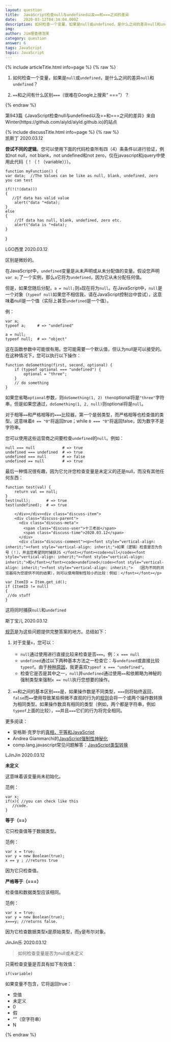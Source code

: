 ```yaml
---
layout: question
title:  JavaScript检查null与undefined以及==和===之间的差异
date:   2020-03-12T04:34:04.000Z
description: 如何检查一个变量，如果是null或undefined，是什么之间的差异null和undefined？==和之间有什么区别===（很难在Google上搜...
img: 
author: Jim理查德泡芙
category: question
answer: 6
tags: JavaScript
topic: JavaScript
---
```

<div class="article-root">
  <div class="article">
    {% include articleTitle.html info=page %}
    {% raw %}
    <div class="article-content"><ol>
<li><p><font style="vertical-align: inherit;"><font style="vertical-align: inherit;">如何检查一个变量，如果是</font></font><code>null</code><font style="vertical-align: inherit;"><font style="vertical-align: inherit;">或</font></font><code>undefined</code><font style="vertical-align: inherit;"><font style="vertical-align: inherit;">，是什么之间的差异</font></font><code>null</code><font style="vertical-align: inherit;"><font style="vertical-align: inherit;">和</font></font><code>undefined</code><font style="vertical-align: inherit;"><font style="vertical-align: inherit;">？</font></font></p></li>
<li><p><font style="vertical-align: inherit;"></font><code>==</code><font style="vertical-align: inherit;"><font style="vertical-align: inherit;">和</font><font style="vertical-align: inherit;">之间有什么区别</font></font><code>===</code><font style="vertical-align: inherit;"><font style="vertical-align: inherit;">（很难在Google上搜索“ ===”）？</font></font></p></li>
</ol></div>
    {% endraw %}
  </div>
  <p class="winter_mark">第943篇《JavaScript检查null与undefined以及==和===之间的差异》来自Winter(https://github.com/aiyld/aiyld.github.io)的站点</p>
  <div class="discuss-wrapper">
    {% include discussTitle.html info=page %}
    {% raw %}
    <div class="discuss-list">
    <div class="discuss-item">
        <div class="discuss-parent">
          <div class="discuss-meta">
            <span class="discuss-user">凯斯丁</span>
            <span class="discuss-time">2020.03.12</span>
          </div>
          <div class="discuss-comment"><p><strong><font style="vertical-align: inherit;"><font style="vertical-align: inherit;">尝试不同的逻辑</font></font></strong><font style="vertical-align: inherit;"><font style="vertical-align: inherit;">。</font><font style="vertical-align: inherit;">您可以使用下面的代码检查所有四（4）条条件以进行验证，例如not null，not blank，not undefined和not zero，仅在javascript和jquery中使用此代码（！（！（variable）））。</font></font></p>

<pre><code>function myFunction() {<font></font>
var data;  //The Values can be like as null, blank, undefined, zero you can test<font></font>
<font></font>
if(!(!(data)))<font></font>
{<font></font>
   //If data has valid value<font></font>
    alert("data "+data);<font></font>
} <font></font>
else <font></font>
{<font></font>
    //If data has null, blank, undefined, zero etc.<font></font>
    alert("data is "+data);<font></font>
}<font></font>
</code></pre>

<p><font style="vertical-align: inherit;"><font style="vertical-align: inherit;">}</font></font></p></div>
        </div></div><div class="discuss-item">
        <div class="discuss-parent">
          <div class="discuss-meta">
            <span class="discuss-user">LGO西里</span>
            <span class="discuss-time">2020.03.12</span>
          </div>
          <div class="discuss-comment"><p><font style="vertical-align: inherit;"><font style="vertical-align: inherit;">区别是微妙的。</font></font></p>

<p><font style="vertical-align: inherit;"><font style="vertical-align: inherit;">在JavaScript中，</font></font><code>undefined</code><font style="vertical-align: inherit;"><font style="vertical-align: inherit;">变量是从未声明或从未分配值的变量。</font><font style="vertical-align: inherit;">假设您声明</font></font><code>var a;</code><font style="vertical-align: inherit;"><font style="vertical-align: inherit;">了一个实例，那么</font></font><code>a</code><font style="vertical-align: inherit;"><font style="vertical-align: inherit;">它将为</font></font><code>undefined</code><font style="vertical-align: inherit;"><font style="vertical-align: inherit;">，因为它从未分配任何值。</font></font></p>

<p><font style="vertical-align: inherit;"><font style="vertical-align: inherit;">但是，如果您随后分配，</font></font><code>a = null;</code><font style="vertical-align: inherit;"><font style="vertical-align: inherit;">则</font></font><code>a</code><font style="vertical-align: inherit;"><font style="vertical-align: inherit;">现在将为</font></font><code>null</code><font style="vertical-align: inherit;"><font style="vertical-align: inherit;">。</font><font style="vertical-align: inherit;">在JavaScript中，</font></font><code>null</code><font style="vertical-align: inherit;"><font style="vertical-align: inherit;">是一个对象（</font></font><code>typeof null</code><font style="vertical-align: inherit;"><font style="vertical-align: inherit;">如果您不相信我，请在JavaScript控制台中</font><font style="vertical-align: inherit;">尝试</font><font style="vertical-align: inherit;">），这意味着null是一个值（实际上甚至</font></font><code>undefined</code><font style="vertical-align: inherit;"><font style="vertical-align: inherit;">是一个值）。</font></font></p>

<p><font style="vertical-align: inherit;"><font style="vertical-align: inherit;">例：</font></font></p>

<pre><code>var a;<font></font>
typeof a;     # =&gt; "undefined"<font></font>
<font></font>
a = null;<font></font>
typeof null;  # =&gt; "object"<font></font>
</code></pre>

<p><font style="vertical-align: inherit;"><font style="vertical-align: inherit;">这在函数参数中可能很有用。</font><font style="vertical-align: inherit;">您可能需要一个默认值，但认为null是可以接受的。</font><font style="vertical-align: inherit;">在这种情况下，您可以执行以下操作：</font></font></p>

<pre><code>function doSomething(first, second, optional) {<font></font>
    if (typeof optional === "undefined") {<font></font>
        optional = "three";<font></font>
    }<font></font>
    // do something<font></font>
}<font></font>
</code></pre>

<p><font style="vertical-align: inherit;"><font style="vertical-align: inherit;">如果您省略</font></font><code>optional</code><font style="vertical-align: inherit;"><font style="vertical-align: inherit;">参数，则</font></font><code>doSomething(1, 2) then</code><font style="vertical-align: inherit;"><font style="vertical-align: inherit;">optional将是</font></font><code>"three"</code><font style="vertical-align: inherit;"><font style="vertical-align: inherit;">字符串，但是如果您通过，</font></font><code>doSomething(1, 2, null)</code><font style="vertical-align: inherit;"><font style="vertical-align: inherit;">则optional将是</font></font><code>null</code><font style="vertical-align: inherit;"><font style="vertical-align: inherit;">。</font></font></p>

<p><font style="vertical-align: inherit;"><font style="vertical-align: inherit;">对于相等</font></font><code>==</code><font style="vertical-align: inherit;"><font style="vertical-align: inherit;">和严格相等的</font></font><code>===</code><font style="vertical-align: inherit;"><font style="vertical-align: inherit;">比较器，第一个是弱类型，而严格相等也检查值的类型。</font><font style="vertical-align: inherit;">这意味着</font></font><code>0 == "0"</code><font style="vertical-align: inherit;"><font style="vertical-align: inherit;">将返回true；</font><font style="vertical-align: inherit;">while </font></font><code>0 === "0"</code><font style="vertical-align: inherit;"><font style="vertical-align: inherit;">将返回false，因为数字不是字符串。</font></font></p>

<p><font style="vertical-align: inherit;"><font style="vertical-align: inherit;">您可以使用这些运营商之间要检查</font></font><code>undefined</code><font style="vertical-align: inherit;"><font style="vertical-align: inherit;">的</font></font><code>null</code><font style="vertical-align: inherit;"><font style="vertical-align: inherit;">。</font><font style="vertical-align: inherit;">例如：</font></font></p>

<pre><code>null === null            # =&gt; true<font></font>
undefined === undefined  # =&gt; true<font></font>
undefined === null       # =&gt; false<font></font>
undefined == null        # =&gt; true<font></font>
</code></pre>

<p><font style="vertical-align: inherit;"><font style="vertical-align: inherit;">最后一种情况很有趣，因为它允许您检查变量是未定义的还是null，而没有其他任何东西：</font></font></p>

<pre><code>function test(val) {<font></font>
    return val == null;<font></font>
}<font></font>
test(null);       # =&gt; true<font></font>
test(undefined);  # =&gt; true<font></font>
</code></pre></div>
        </div></div><div class="discuss-item">
        <div class="discuss-parent">
          <div class="discuss-meta">
            <span class="discuss-user">十三老丝</span>
            <span class="discuss-time">2020.03.12</span>
          </div>
          <div class="discuss-comment"><p><font style="vertical-align: inherit;"><font style="vertical-align: inherit;">如果（逻辑）检查是否为负号（！），并且您希望同时捕获JS </font></font><code>null</code><font style="vertical-align: inherit;"><font style="vertical-align: inherit;">和</font></font><code>undefined</code><font style="vertical-align: inherit;"><font style="vertical-align: inherit;">  （因为不同的浏览器将为您提供不同的结果），则可以使用限制性较小的比较：例如：</font></font></p>

<pre><code>var ItemID = Item.get_id();<font></font>
if (ItemID != null)<font></font>
{<font></font>
 //do stuff<font></font>
}<font></font>
</code></pre>

<p><font style="vertical-align: inherit;"><font style="vertical-align: inherit;">这将同时捕获</font></font><code>null</code><font style="vertical-align: inherit;"><font style="vertical-align: inherit;">和</font></font><code>undefined</code></p></div>
        </div></div><div class="discuss-item">
        <div class="discuss-parent">
          <div class="discuss-meta">
            <span class="discuss-user">斯丁宝儿</span>
            <span class="discuss-time">2020.03.12</span>
          </div>
          <div class="discuss-comment"><p><a href="http://www.ecma-international.org/publications/standards/Ecma-262.htm" rel="nofollow noreferrer"><font style="vertical-align: inherit;"><font style="vertical-align: inherit;">规范</font></font></a><font style="vertical-align: inherit;"><font style="vertical-align: inherit;">是为这些问题提供完整答案的地方。</font><font style="vertical-align: inherit;">总结如下：</font></font></p>

<ol>
<li><font style="vertical-align: inherit;"><font style="vertical-align: inherit;">对于变量</font></font><code>x</code><font style="vertical-align: inherit;"><font style="vertical-align: inherit;">，您可以：</font></font><br>
<br>

<ul>
<li><font style="vertical-align: inherit;"></font><code>null</code><font style="vertical-align: inherit;"><font style="vertical-align: inherit;">通过使用进行直接比较来</font><font style="vertical-align: inherit;">检查是否</font></font><code>===</code><font style="vertical-align: inherit;"><font style="vertical-align: inherit;">。</font><font style="vertical-align: inherit;">例：</font></font><code>x === null</code></li>
<li><font style="vertical-align: inherit;"></font><code>undefined</code><font style="vertical-align: inherit;"><font style="vertical-align: inherit;">通过以下两种基本方法之一</font><font style="vertical-align: inherit;">检查它</font><font style="vertical-align: inherit;">：与</font></font><code>undefined</code><font style="vertical-align: inherit;"><font style="vertical-align: inherit;">或</font><font style="vertical-align: inherit;">直接比较</font></font><code>typeof</code><font style="vertical-align: inherit;"><font style="vertical-align: inherit;">。</font><font style="vertical-align: inherit;">由于</font></font><a href="https://stackoverflow.com/a/4726198/96100"><font style="vertical-align: inherit;"><font style="vertical-align: inherit;">种种原因</font></font></a><font style="vertical-align: inherit;"><font style="vertical-align: inherit;">，我更喜欢</font></font><code>typeof x === "undefined"</code><font style="vertical-align: inherit;"><font style="vertical-align: inherit;">。</font></font></li>
<li><font style="vertical-align: inherit;"><font style="vertical-align: inherit;">检查它是否是其中之一，</font></font><code>null</code><font style="vertical-align: inherit;"><font style="vertical-align: inherit;">并</font></font><code>undefined</code><font style="vertical-align: inherit;"><font style="vertical-align: inherit;">通过使用</font></font><code>==</code><font style="vertical-align: inherit;"><font style="vertical-align: inherit;">和依赖略为神秘的强制类型来强制</font></font><code>x == null</code><font style="vertical-align: inherit;"><font style="vertical-align: inherit;">执行您想要的操作。</font></font><br>
<br></li>
</ul></li>
<li><font style="vertical-align: inherit;"></font><code>==</code><font style="vertical-align: inherit;"><font style="vertical-align: inherit;">和</font><font style="vertical-align: inherit;">之间的基本区别</font></font><code>===</code><font style="vertical-align: inherit;"><font style="vertical-align: inherit;">是，如果操作数是不同类型，</font></font><code>===</code><font style="vertical-align: inherit;"><font style="vertical-align: inherit;">则将始终返回，</font></font><code>false</code><font style="vertical-align: inherit;"><font style="vertical-align: inherit;">而</font></font><code>==</code><font style="vertical-align: inherit;"><font style="vertical-align: inherit;">使用</font><font style="vertical-align: inherit;">导致某些稍微不直观的行为的</font></font><a href="http://ecma-international.org/ecma-262/5.1/#sec-11.9.3" rel="nofollow noreferrer"><font style="vertical-align: inherit;"><font style="vertical-align: inherit;">规则</font></font></a><font style="vertical-align: inherit;"><font style="vertical-align: inherit;">会将一个或两个操作数转换为相同类型</font><font style="vertical-align: inherit;">。</font><font style="vertical-align: inherit;">如果操作数具有相同的类型（例如，两个都是字符串，例如</font></font><code>typeof</code><font style="vertical-align: inherit;"><font style="vertical-align: inherit;">上面</font><font style="vertical-align: inherit;">的</font><font style="vertical-align: inherit;">比较），</font></font><code>==</code><font style="vertical-align: inherit;"><font style="vertical-align: inherit;">并且</font></font><code>===</code><font style="vertical-align: inherit;"><font style="vertical-align: inherit;">它们的行为将完全相同。</font></font></li>
</ol>

<p><font style="vertical-align: inherit;"><font style="vertical-align: inherit;">更多阅读：</font></font></p>

<ul>
<li><font style="vertical-align: inherit;"><font style="vertical-align: inherit;">安格斯·克罗尔的</font></font><a href="http://javascriptweblog.wordpress.com/2011/02/07/truth-equality-and-javascript/" rel="nofollow noreferrer"><font style="vertical-align: inherit;"><font style="vertical-align: inherit;">真相，平等和JavaScript</font></font></a></li>
<li><font style="vertical-align: inherit;"><font style="vertical-align: inherit;">Andrea Giammarchi的</font></font><a href="http://webreflection.blogspot.co.uk/2010/10/javascript-coercion-demystified.html" rel="nofollow noreferrer"><font style="vertical-align: inherit;"><font style="vertical-align: inherit;">JavaScript强制性神秘化</font></font></a></li>
<li><font style="vertical-align: inherit;"><font style="vertical-align: inherit;">comp.lang.javascript常见问题解答：</font></font><a href="http://jibbering.com/faq/notes/type-conversion/" rel="nofollow noreferrer"><font style="vertical-align: inherit;"><font style="vertical-align: inherit;">JavaScript类型转换</font></font></a></li>
</ul></div>
        </div></div><div class="discuss-item">
        <div class="discuss-parent">
          <div class="discuss-meta">
            <span class="discuss-user">LJinJin</span>
            <span class="discuss-time">2020.03.12</span>
          </div>
          <div class="discuss-comment"><p><strong><font style="vertical-align: inherit;"><font style="vertical-align: inherit;">未定义</font></font></strong></p>

<p><font style="vertical-align: inherit;"><font style="vertical-align: inherit;">这意味着该变量尚未初始化。 </font></font></p>

<p><font style="vertical-align: inherit;"><font style="vertical-align: inherit;">范例：</font></font></p>

<pre><code>var x;<font></font>
if(x){ //you can check like this<font></font>
   //code.<font></font>
}<font></font>
</code></pre>

<p><strong><font style="vertical-align: inherit;"><font style="vertical-align: inherit;">等于（==）</font></font></strong></p>

<p><font style="vertical-align: inherit;"><font style="vertical-align: inherit;">它只检查值等于数据类型。</font></font></p>

<p><font style="vertical-align: inherit;"><font style="vertical-align: inherit;">范例：</font></font></p>

<pre><code>var x = true;<font></font>
var y = new Boolean(true);<font></font>
x == y ; //returns true<font></font>
</code></pre>

<p><font style="vertical-align: inherit;"><font style="vertical-align: inherit;">因为它只检查值。</font></font></p>

<p><strong><font style="vertical-align: inherit;"><font style="vertical-align: inherit;">严格等于（===）</font></font></strong></p>

<p><font style="vertical-align: inherit;"><font style="vertical-align: inherit;">检查值和数据类型应该相同。</font></font></p>

<p><font style="vertical-align: inherit;"><font style="vertical-align: inherit;">范例：</font></font></p>

<pre><code>var x = true;<font></font>
var y = new Boolean(true);<font></font>
x===y; //returns false.<font></font>
</code></pre>

<p><font style="vertical-align: inherit;"><font style="vertical-align: inherit;">因为它检查数据类型x是原始类型，而y是布尔对象。</font></font></p></div>
        </div></div><div class="discuss-item">
        <div class="discuss-parent">
          <div class="discuss-meta">
            <span class="discuss-user">JinJin乐</span>
            <span class="discuss-time">2020.03.12</span>
          </div>
          <div class="discuss-comment"><blockquote>
  <p><font style="vertical-align: inherit;"><font style="vertical-align: inherit;">如何检查变量是否为null或未定义</font></font></p>
</blockquote>

<p><font style="vertical-align: inherit;"><font style="vertical-align: inherit;">只需检查变量是否具有如下有效值： </font></font></p>

<pre><code>if(variable)
</code></pre>

<p><font style="vertical-align: inherit;"><font style="vertical-align: inherit;">如果变量不包含，它将返回true：</font></font></p>

<ul>
<li><font style="vertical-align: inherit;"><font style="vertical-align: inherit;">空值</font></font></li>
<li><font style="vertical-align: inherit;"><font style="vertical-align: inherit;">未定义</font></font></li>
<li><font style="vertical-align: inherit;"><font style="vertical-align: inherit;">0</font></font></li>
<li><font style="vertical-align: inherit;"><font style="vertical-align: inherit;">假</font></font></li>
<li><font style="vertical-align: inherit;"><font style="vertical-align: inherit;">“”（空字符串）</font></font></li>
<li><font style="vertical-align: inherit;"><font style="vertical-align: inherit;">N</font></font></li>
</ul></div>
        </div></div>
    </div>
    {% endraw %}
  </div>
<div>
